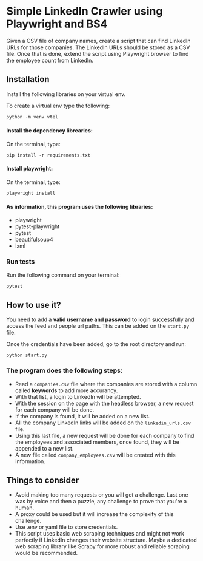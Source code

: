 # Simple LinkedIn Crawler using Playwright and BS4

Given a CSV file of company names, create a script that can find LinkedIn URLs for those companies. The LinkedIn URLs should be stored as a CSV file. Once that is done, extend the script using Playwright browser to find the employee count from LinkedIn.

## Installation

Install the following libraries on your virtual env.

To create a virtual env type the following:

```python
python -m venv vtel
```

#### Install the dependency librearies:
On the terminal, type:
```
pip install -r requirements.txt
```

#### Install playwright:
On the terminal, type:
```
playwright install
```

#### As information, this program uses the following libraries:

- playwright
- pytest-playwright
- pytest
- beautifulsoup4
- lxml

### Run tests

Run the following command on your terminal:

```python
pytest
```

## How to use it?

You need to add a **valid username and password** to login successfully and access the feed and people url paths.
This can be added on the `start.py` file.

Once the credentials have been added, go to the root directory and run:

```
python start.py
```

### The program does the following steps:

- Read a `companies.csv` file where the companies are stored with a column called **keywords** to add more accurancy.
- With that list, a login to LinkedIn will be attempted.
- With the session on the page with the headless browser, a new request for each company will be done.
- If the company is found, it will be added on a new list.
- All the company LinkedIn links will be added on the `linkedin_urls.csv` file.
- Using this last file, a new request will be done for each company to find the employees and associated members, once found, they will be appended to a new list.
- A new file called `company_employees.csv` will be created with this information.

## Things to consider

- Avoid making too many requests or you will get a challenge. Last one was by voice and then a puzzle, any challenge to prove that you're a human.
- A proxy could be used but it will increase the complexity of this challenge.
- Use .env or yaml file to store credentials.
- This script uses basic web scraping techniques and might not work perfectly if LinkedIn changes their website structure. Maybe a dedicated web scraping library like Scrapy for more robust and reliable scraping would be recommended.
